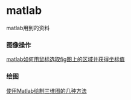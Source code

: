 # matlab
matlab用到的资料  
### 图像操作  
[matlab如何用鼠标选取fig图上的区域并获得坐标值](matlab如何用鼠标选取fig图上的区域并获得坐标值)  
### 绘图  
[使用Matlab绘制三维图的几种方法](http://blog.csdn.net/lg1259156776/article/details/47761293)
